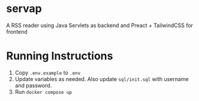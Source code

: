 
# servap

A RSS reader using Java Servlets as backend and Preact + TailwindCSS for frontend

# Running Instructions

1. Copy `.env.example` to `.env`
2. Update variables as needed. Also update `sql/init.sql` with username and password.
3. Run `docker compose up`
